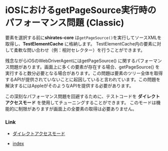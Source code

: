 # iOSにおけるgetPageSource実行時のパフォーマンス問題 (Classic)

要素を選択する前に**shirates-core** は`getPageSource()`を実行してソースXMLを取得し、**TestElementCache** に格納します。
TestElementCache内の要素に対して柔軟な問い合わせ（例：相対セレクター）を行うことができます。

残念ながらiOSのWebDriverAgentにはgetPageSource()
に関するパフォーマンス問題があります。画面上に多くの要素が存在する場合、getPageSource()
を実行すると数分必要となる場合があります。この問題は要素のツリー全体を取得するAPIが提供されていないことに起因していると言われています。この問題を解決するにはAppleがそのようなAPIを提供する必要があります。

この深刻なパフォーマンス問題を回避するために、テストコードを **ダイレクトアクセスモード** を使用してチューニングすることができます。
このモードは機能的に制限がありますが画面上の全要素の取得は必要ありません。

### Link

- [ダイレクトアクセスモード](direct_access_mode_ja.md)


- [index](../../index_ja.md)
